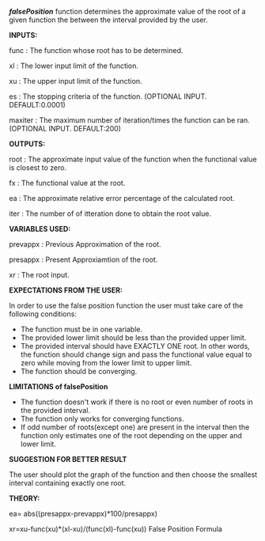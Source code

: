 _**falsePosition**_ function determines the approximate value of the root of a given function the  between the interval provided by the user.

**INPUTS:**

func     : The function whose root has to be determined.

xl       : The lower input limit of the function.

xu       : The upper input limit of the function.

es       : The stopping criteria of the function. (OPTIONAL INPUT. DEFAULT:0.0001)

maxiter  : The maximum number of iteration/times the function can be ran. (OPTIONAL INPUT. DEFAULT:200)
           
**OUTPUTS:**

root     : The approximate input value of the function when the functional value is closest to zero.

fx       : The functional value at the root.

ea       : The approximate relative error percentage of the calculated root.

iter     : The number of of itteration done to obtain the root value.

**VARIABLES USED:**

prevappx : Previous Approximation of the root.

presappx : Present Approxiamtion of the root.

xr       : The root input.

**EXPECTATIONS FROM THE USER:**

In order to use the false position function the user must take care of the following conditions:
  * The function must be in one variable.
  * The provided lower limit should be less than the provided upper limit.
  * The provided interval should have EXACTLY ONE root. In other words, the function should change sign and pass the functional value equal to zero while moving from the lower limit to upper limit.
  * The function should be converging.

**LIMITATIONS of falsePosition**

* The function doesn't work if there is no root or even number of roots in the provided interval.
* The function only works for converging functions.
* If odd number of roots(except one) are present in the interval then the function only estimates one of the root depending on the upper and lower limit.

**SUGGESTION FOR BETTER RESULT**

The user should plot the graph of the function and then choose the smallest interval containing exactly one root.

**THEORY:**

ea= abs((presappx-prevappx)*100/presappx)

xr=xu-func(xu)*(xl-xu)/(func(xl)-func(xu)) False Position Formula

